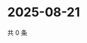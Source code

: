 # 2025-08-21

共 0 条

<!-- BEGIN ZHIHUQUESTIONS -->
<!-- 最后更新时间 Thu Aug 21 2025 17:12:51 GMT+0800 (China Standard Time) -->

<!-- END ZHIHUQUESTIONS -->
